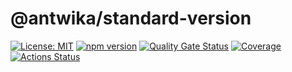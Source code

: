 # @antwika/standard-version

[![License: MIT](https://img.shields.io/badge/License-MIT-yellow.svg)](https://opensource.org/licenses/MIT)
[![npm version](https://img.shields.io/npm/v/@antwika/standard-version)](https://www.npmjs.com/package/@antwika/standard-version)
[![Quality Gate Status](https://sonarcloud.io/api/project_badges/measure?project=antwika_standard-version&metric=alert_status)](https://sonarcloud.io/summary/new_code?id=antwika_standard-version)
[![Coverage](https://sonarcloud.io/api/project_badges/measure?project=antwika_standard-version&metric=coverage)](https://sonarcloud.io/summary/new_code?id=antwika_standard-version)
[![Actions Status](https://github.com/antwika/standard-version/workflows/CI/badge.svg)](https://github.com/antwika/standard-version/actions/workflows/ci.yml)
